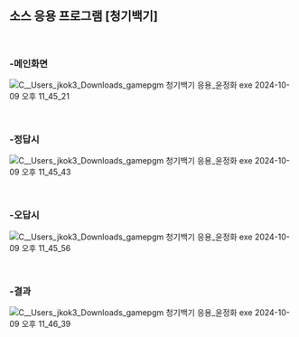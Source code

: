 ## 소스 응용 프로그램 [청기백기]

<br/>

### -메인화면

![C__Users_jkok3_Downloads_gamepgm 청기백기 응용_윤정화 exe 2024-10-09 오후 11_45_21](https://github.com/user-attachments/assets/9690d968-6e65-4b7f-bb4c-1ead38bc01df)

<br/>

### -정답시

![C__Users_jkok3_Downloads_gamepgm 청기백기 응용_윤정화 exe 2024-10-09 오후 11_45_43](https://github.com/user-attachments/assets/533601f9-73de-4fcc-9b88-2c572553ceda)

<br/>

### -오답시

![C__Users_jkok3_Downloads_gamepgm 청기백기 응용_윤정화 exe 2024-10-09 오후 11_45_56](https://github.com/user-attachments/assets/4173901b-cafa-4d57-9742-4f58a5839499)

<br/>

### -결과

![C__Users_jkok3_Downloads_gamepgm 청기백기 응용_윤정화 exe 2024-10-09 오후 11_46_39](https://github.com/user-attachments/assets/1208ef5f-0de5-4142-a2e9-97c49a21b619)
